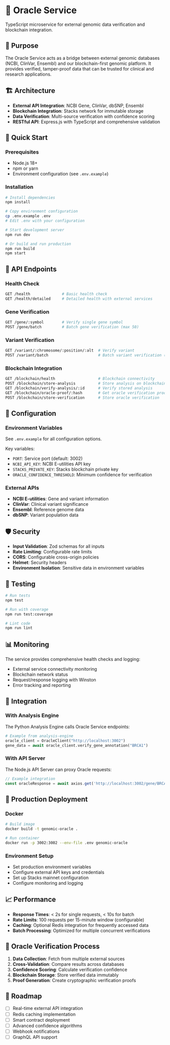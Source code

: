 # 🔮 Oracle Service

TypeScript microservice for external genomic data verification and blockchain integration.

## 🎯 Purpose

The Oracle Service acts as a bridge between external genomic databases (NCBI, ClinVar, Ensembl) and our blockchain-first genomic platform. It provides verified, tamper-proof data that can be trusted for clinical and research applications.

## 🏗️ Architecture

- **External API Integration**: NCBI Gene, ClinVar, dbSNP, Ensembl
- **Blockchain Integration**: Stacks network for immutable storage
- **Data Verification**: Multi-source verification with confidence scoring
- **RESTful API**: Express.js with TypeScript and comprehensive validation

## 🚀 Quick Start

### Prerequisites
- Node.js 18+
- npm or yarn
- Environment configuration (see `.env.example`)

### Installation
```bash
# Install dependencies
npm install

# Copy environment configuration
cp .env.example .env
# Edit .env with your configuration

# Start development server
npm run dev

# Or build and run production
npm run build
npm start
```

## 📡 API Endpoints

### Health Check
```bash
GET /health              # Basic health check
GET /health/detailed     # Detailed health with external services
```

### Gene Verification
```bash
GET /gene/:symbol        # Verify single gene symbol
POST /gene/batch         # Batch gene verification (max 50)
```

### Variant Verification
```bash
GET /variant/:chromosome/:position/:alt  # Verify variant
POST /variant/batch                      # Batch variant verification (max 20)
```

### Blockchain Integration
```bash
GET /blockchain/health                   # Blockchain connectivity
POST /blockchain/store-analysis          # Store analysis on blockchain
GET /blockchain/verify-analysis/:id      # Verify stored analysis
GET /blockchain/oracle-proof/:hash       # Get oracle verification proof
POST /blockchain/store-verification      # Store oracle verification
```

## 🔧 Configuration

### Environment Variables
See `.env.example` for all configuration options.

Key variables:
- `PORT`: Service port (default: 3002)
- `NCBI_API_KEY`: NCBI E-utilities API key
- `STACKS_PRIVATE_KEY`: Stacks blockchain private key
- `ORACLE_CONFIDENCE_THRESHOLD`: Minimum confidence for verification

### External APIs
- **NCBI E-utilities**: Gene and variant information
- **ClinVar**: Clinical variant significance
- **Ensembl**: Reference genome data
- **dbSNP**: Variant population data

## 🛡️ Security

- **Input Validation**: Zod schemas for all inputs
- **Rate Limiting**: Configurable rate limits
- **CORS**: Configurable cross-origin policies
- **Helmet**: Security headers
- **Environment Isolation**: Sensitive data in environment variables

## 🧪 Testing

```bash
# Run tests
npm test

# Run with coverage
npm run test:coverage

# Lint code
npm run lint
```

## 📊 Monitoring

The service provides comprehensive health checks and logging:
- External service connectivity monitoring
- Blockchain network status
- Request/response logging with Winston
- Error tracking and reporting

## 🔗 Integration

### With Analysis Engine
The Python Analysis Engine calls Oracle Service endpoints:
```python
# Example from analysis-engine
oracle_client = OracleClient("http://localhost:3002")
gene_data = await oracle_client.verify_gene_annotation("BRCA1")
```

### With API Server
The Node.js API Server can proxy Oracle requests:
```typescript
// Example integration
const oracleResponse = await axios.get('http://localhost:3002/gene/BRCA1');
```

## 🚀 Production Deployment

### Docker
```bash
# Build image
docker build -t genomic-oracle .

# Run container
docker run -p 3002:3002 --env-file .env genomic-oracle
```

### Environment Setup
- Set production environment variables
- Configure external API keys and credentials
- Set up Stacks mainnet configuration
- Configure monitoring and logging

## 📈 Performance

- **Response Times**: < 2s for single requests, < 10s for batch
- **Rate Limits**: 100 requests per 15-minute window (configurable)
- **Caching**: Optional Redis integration for frequently accessed data
- **Batch Processing**: Optimized for multiple concurrent verifications

## 🔮 Oracle Verification Process

1. **Data Collection**: Fetch from multiple external sources
2. **Cross-Validation**: Compare results across databases
3. **Confidence Scoring**: Calculate verification confidence
4. **Blockchain Storage**: Store verified data immutably
5. **Proof Generation**: Create cryptographic verification proofs

## 🎯 Roadmap

- [ ] Real-time external API integration
- [ ] Redis caching implementation
- [ ] Smart contract deployment
- [ ] Advanced confidence algorithms
- [ ] Webhook notifications
- [ ] GraphQL API support